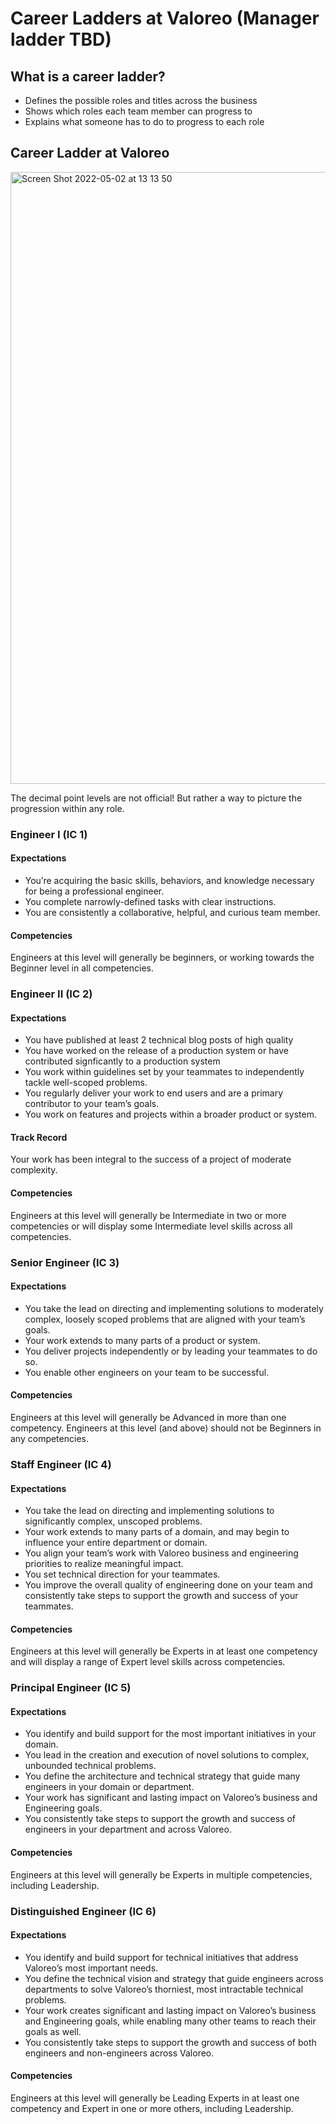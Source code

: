 # Career Ladders at Valoreo (Manager ladder TBD)
## What is a career ladder?
* Defines the possible roles and titles across the business
* Shows which roles each team member can progress to
* Explains what someone has to do to progress to each role

## Career Ladder at Valoreo

<img width="979" alt="Screen Shot 2022-05-02 at 13 13 50" src="https://user-images.githubusercontent.com/88454543/166302097-263fd439-9b25-4416-bbfd-4efb7d330110.png">

The decimal point levels are not official! But rather a way to picture the progression within any role.


### Engineer I (IC 1)
#### Expectations
* You’re acquiring the basic skills, behaviors, and knowledge necessary for being a professional engineer.
* You complete narrowly-defined tasks with clear instructions.
* You are consistently a collaborative, helpful, and curious team member.
#### Competencies
Engineers at this level will generally be beginners, or working towards the Beginner level in all competencies.

### Engineer II (IC 2)
#### Expectations
* You have published at least 2 technical blog posts of high quality
* You have worked on the release of a production system or have contributed signficantly to a production system
* You work within guidelines set by your teammates to independently tackle well-scoped problems.
* You regularly deliver your work to end users and are a primary contributor to your team’s goals.
* You work on features and projects within a broader product or system.
#### Track Record
Your work has been integral to the success of a project of moderate complexity.

#### Competencies
Engineers at this level will generally be Intermediate in two or more competencies or will display some Intermediate level skills across all competencies.

### Senior Engineer (IC 3)

#### Expectations
* You take the lead on directing and implementing solutions to moderately complex, loosely scoped problems that are aligned with your team’s goals.
* Your work extends to many parts of a product or system.
* You deliver projects independently or by leading your teammates to do so.
* You enable other engineers on your team to be successful.

#### Competencies

Engineers at this level will generally be Advanced in more than one competency. Engineers at this level (and above) should not be Beginners in any competencies.

### Staff Engineer (IC 4)

#### Expectations
* You take the lead on directing and implementing solutions to significantly complex, unscoped problems.
* Your work extends to many parts of a domain, and may begin to influence your entire department or domain.
* You align your team’s work with Valoreo business and engineering priorities to realize meaningful impact.
* You set technical direction for your teammates.
* You improve the overall quality of engineering done on your team and consistently take steps to support the growth and success of your teammates.

#### Competencies
Engineers at this level will generally be Experts in at least one competency and will display a range of Expert level skills across competencies.

### Principal Engineer (IC 5)

#### Expectations
* You identify and build support for the most important initiatives in your domain.
* You lead in the creation and execution of novel solutions to complex, unbounded technical problems.
* You define the architecture and technical strategy that guide many engineers in your domain or department.
* Your work has significant and lasting impact on Valoreo’s business and Engineering goals.
* You consistently take steps to support the growth and success of engineers in your department and across Valoreo.

#### Competencies
Engineers at this level will generally be Experts in multiple competencies, including Leadership.

### Distinguished Engineer (IC 6)

#### Expectations
* You identify and build support for technical initiatives that address Valoreo’s most important needs.
* You define the technical vision and strategy that guide engineers across departments to solve Valoreo’s thorniest, most intractable technical problems.
* Your work creates significant and lasting impact on Valoreo’s business and Engineering goals, while enabling many other teams to reach their goals as well.
* You consistently take steps to support the growth and success of both engineers and non-engineers across Valoreo.

#### Competencies
Engineers at this level will generally be Leading Experts in at least one competency and Expert in one or more others, including Leadership.
